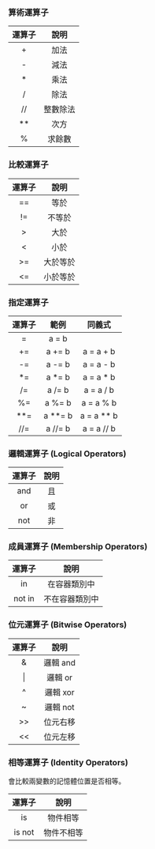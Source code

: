 ### 算術運算子

|運算子|說明|
|:-:|:-:|
|+|加法|
|-|減法|
|\*|乘法|
|/|除法|
|//|整數除法|
|**|次方|
|%|求餘數|


### 比較運算子


|運算子|說明|
|:-:|:-:|
|==|等於|
|!=|不等於|
|>|大於|
|<|小於|
|>=|大於等於|
|<=|小於等於|


### 指定運算子


|運算子|範例|同義式|
|:-:|:-:|:-:|
|=|a = b||
|+=|a += b|a = a + b|
|-=|a -= b|a = a - b|
|\*=|a \*= b|a = a \* b|
|/=|a /= b|a = a / b|
|%=|a %= b|a = a % b|
|**=|a **= b|a = a ** b|
|//=|a //= b|a = a // b|


### 邏輯運算子 (Logical Operators)


|運算子|說明|
|:-:|:-:|
|and|且|
|or|或|
|not|非|


### 成員運算子 (Membership Operators)


|運算子|說明|
|:-:|:-:|
|in|在容器類別中|
|not in|不在容器類別中|


### 位元運算子 (Bitwise Operators)


|運算子|說明|
|:-:|:-:|
|&|邏輯 and|
|&#124;|邏輯 or|
|^|邏輯 xor|
|~|邏輯 not|
|>>|位元右移|
|<<|位元左移|


### 相等運算子 (Identity Operators)


會比較兩變數的記憶體位置是否相等。

|運算子|說明|
|:-:|:-:|
|is|物件相等|
|is not|物件不相等|
